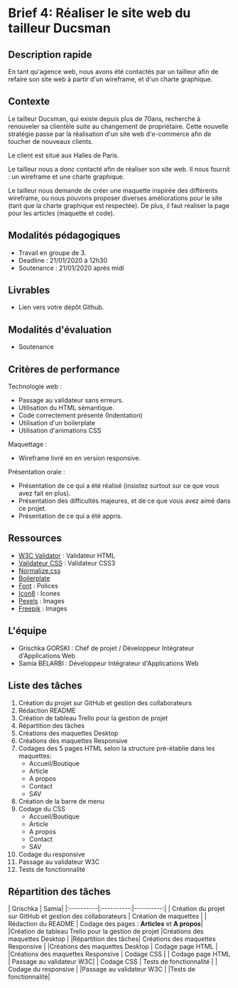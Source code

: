 # Brief 4: Réaliser le site web du tailleur Ducsman

## Description rapide

En tant qu'agence web, nous avons été contactés par un tailleur afin de refaire son site web à partir d'un wireframe, et d'un charte graphique.

## Contexte

Le tailleur Ducsman, qui existe depuis plus de 70ans, recherche à renouveler sa clientèle suite au changement de propriétaire. Cette nouvelle stratégie passe par la réalisation d'un site web d'e-commerce afin de toucher de nouveaux clients.

Le client est situé aux Halles de Paris.

Le tailleur nous a donc contacté afin de réaliser son site web. Il nous fournit : un wireframe et une charte graphique.

Le tailleur nous demande de créer une maquette inspirée des différents wireframe, ou nous pouvons proposer diverses améliorations pour le site (tant que la charte graphique est respectée). De plus, il faut réaliser la page pour les articles (maquette et code).

## Modalités pédagogiques

-   Travail en groupe de 3.
-   Deadline : 21/01/2020 à 12h30
-   Soutenance : 21/01/2020 après midi

## Livrables

-   Lien vers votre dépôt Github.

## Modalités d'évaluation

-   Soutenance

## Critères de performance

Technologie web :

-   Passage au validateur sans erreurs.
-   Utilisation du HTML sémantique.
-   Code correctement présenté (Indentation)
-   Utilisation d'un boilerplate
-   Utilisation d'animations CSS

Maquettage :

-   Wireframe livré en en version responsive.

Présentation orale :

-   Présentation de ce qui a été réalisé (insistez surtout sur ce que vous avez fait en plus).
-   Présentation des difficultés majeures, et de ce que vous avez aimé dans ce projet.
-   Présentation de ce qui a été appris.

## Ressources

-   [W3C Validator](https://validator.w3.org/) : Validateur HTML
-   [Validateur CSS](https://jigsaw.w3.org/css-validator/) : Validateur CSS3
-   [Normalize.css](https://github.com/necolas/normalize.css)
-   [Boilerplate](https://html5boilerplate.com/)
-   [Font](https://fontawesome.com/) : Polices
- [Icon8](https://icons8.com/illustrations/web-elements) : Icones
-  [Pexels](https://www.pexels.com/fr-fr/) : Images
-  [Freepik](https://fr.freepik.com/) : Images

## L'équipe
- Grischka GORSKI : Chef de projet / Développeur Intégrateur d'Applications Web
- Samia BELARBI : Développeur Intégrateur d'Applications Web

## Liste des tâches 

1. Création du projet sur GitHub et gestion des collaborateurs
2. Rédaction README
3. Création de tableau Trello pour la gestion de projet
4. Répartition des tâches
5. Créations des maquettes Desktop
6. Créations des maquettes Responsive
7. Codages des 5 pages HTML selon la structure pré-établie dans les maquettes:
	- Accueil/Boutique
	- Article
	- A propos
	- Contact
	- SAV
8. Création de la barre de menu
9. Codage du CSS 
	- Accueil/Boutique
	- Article
	- A propos
	- Contact
	- SAV
10. Codage du responsive
11. Passage au validateur W3C
12. Tests de fonctionnalité

## Répartition des tâches

| Grischka | Samia|
|:----------|:----------:|----------:|
|  Création du projet sur GitHub et gestion des collaborateurs | Création de maquettes | 
| Rédaction du README  | Codage des pages : **Articles** et **A propos**|   
|Création de tableau Trello pour la gestion de projet |Créations des maquettes Desktop |
|Répartition des tâches| Créations des maquettes Responsive |
|Créations des maquettes Desktop | Codage page HTML |
|Créations des maquettes Responsive | Codage CSS |
| Codage page HTML | Passage au validateur W3C|
| Codage CSS | Tests de fonctionnalité |
| Codage du responsive |
|Passage au validateur W3C |
|Tests de fonctionnalité|
```

